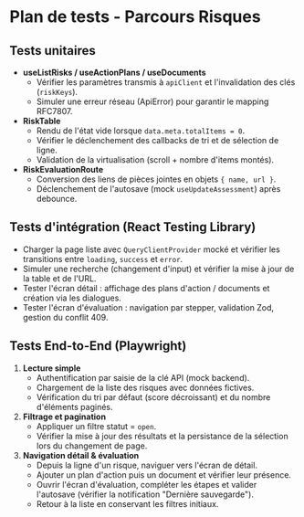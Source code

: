 # Plan de tests - Parcours Risques

## Tests unitaires
- **useListRisks / useActionPlans / useDocuments**
  - Vérifier les paramètres transmis à `apiClient` et l'invalidation des clés (`riskKeys`).
  - Simuler une erreur réseau (ApiError) pour garantir le mapping RFC7807.
- **RiskTable**
  - Rendu de l'état vide lorsque `data.meta.totalItems = 0`.
  - Vérifier le déclenchement des callbacks de tri et de sélection de ligne.
  - Validation de la virtualisation (scroll + nombre d'items montés).
- **RiskEvaluationRoute**
  - Conversion des liens de pièces jointes en objets `{ name, url }`.
  - Déclenchement de l'autosave (mock `useUpdateAssessment`) après debounce.

## Tests d'intégration (React Testing Library)
- Charger la page liste avec `QueryClientProvider` mocké et vérifier les transitions entre `loading`, `success` et `error`.
- Simuler une recherche (changement d'input) et vérifier la mise à jour de la table et de l'URL.
- Tester l'écran détail : affichage des plans d'action / documents et création via les dialogues.
- Tester l'écran d'évaluation : navigation par stepper, validation Zod, gestion du conflit 409.

## Tests End-to-End (Playwright)
1. **Lecture simple**
   - Authentification par saisie de la clé API (mock backend).
   - Chargement de la liste des risques avec données fictives.
   - Vérification du tri par défaut (score décroissant) et du nombre d'éléments paginés.
2. **Filtrage et pagination**
   - Appliquer un filtre statut = `open`.
   - Vérifier la mise à jour des résultats et la persistance de la sélection lors du changement de page.
3. **Navigation détail & évaluation**
   - Depuis la ligne d'un risque, naviguer vers l'écran de détail.
   - Ajouter un plan d'action puis un document et vérifier leur présence.
   - Ouvrir l'écran d'évaluation, compléter les étapes et valider l'autosave (vérifier la notification "Dernière sauvegarde").
   - Retour à la liste en conservant les filtres initiaux.
